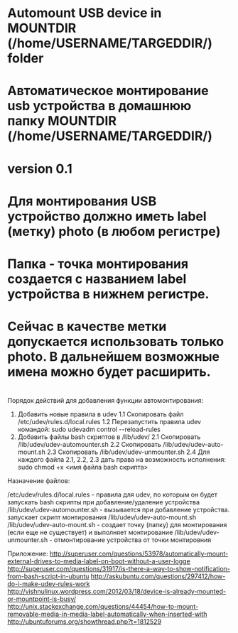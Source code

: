 # Automount USB device in MOUNTDIR (/home/USERNAME/TARGEDDIR/) folder
# Автоматическое монтирование usb устройства в домашнюю папку MOUNTDIR (/home/USERNAME/TARGEDDIR/)
# version 0.1
#
# Для монтирования USB устройство должно иметь label (метку) photo (в любом регистре)
# Папка - точка монтирования создается с названием label устройства в нижнем регистре.
# Сейчас в качестве метки допускается использовать только photo. В дальнейшем возможные имена можно будет расширить.
#

Порядок действий для добавления функции автомонтирования:

1. Добавить новые правила в udev
  1.1 Скопировать файл /etc/udev/rules.d/local.rules
  1.2 Перезапустить правила udev командой: sudo udevadm control --reload-rules
2. Добавить файлы bash скриптов в /lib/udev/
  2.1 Скопировать /lib/udev/udev-automounter.sh
  2.2 Скопировать /lib/udev/udev-auto-mount.sh
  2.3 Скопировать /lib/udev/udev-unmounter.sh
  2.4 Для каждого файла 2.1, 2.2, 2.3 дать права на возможность исполнения: sudo chmod +x <имя файла bash скрипта>


Назначение файлов:

/etc/udev/rules.d/local.rules - правила для udev, по которым он будет запускать bash скрипты при добавление/удаление устройства
/lib/udev/udev-automounter.sh - вызывается при добавление устройства. запускает скрипт монтирования /lib/udev/udev-auto-mount.sh
/lib/udev/udev-auto-mount.sh  - создает точку (папку) для монтирования (если еще не существует) и выполняет монтирование
/lib/udev/udev-unmounter.sh   - отмонтирование устройства от точки монтировния

Приложение:
http://superuser.com/questions/53978/automatically-mount-external-drives-to-media-label-on-boot-without-a-user-logge
http://superuser.com/questions/31917/is-there-a-way-to-show-notification-from-bash-script-in-ubuntu
http://askubuntu.com/questions/297412/how-do-i-make-udev-rules-work
http://vishnulinux.wordpress.com/2012/03/18/device-is-already-mounted-or-mountpoint-is-busy/
http://unix.stackexchange.com/questions/44454/how-to-mount-removable-media-in-media-label-automatically-when-inserted-with
http://ubuntuforums.org/showthread.php?t=1812529